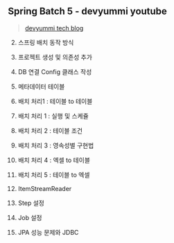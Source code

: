 ## Spring Batch 5 - devyummi youtube

> [devyummi tech blog](https://www.devyummi.com/page?id=66951d4d823bbb8bc327ba0e)
 
2. 스프링 배치 동작 방식

3. 프로젝트 생성 및 의존성 추가

4. DB 연결 Config 클래스 작성

5. 메타데이터 테이블

6. 배치 처리1 : 테이블 to 테이블

7. 배치 처리 1 : 실행 및 스케쥴

8. 배치 처리 2 : 테이블 조건

9. 배치 처리 3 : 영속성별 구현법

10. 배치 처리 4 : 엑셀 to 테이블

11. 배치 처리 5 : 테이블 to 엑셀

12. ItemStreamReader

13. Step 설정

14. Job 설정

15. JPA 성능 문제와 JDBC
